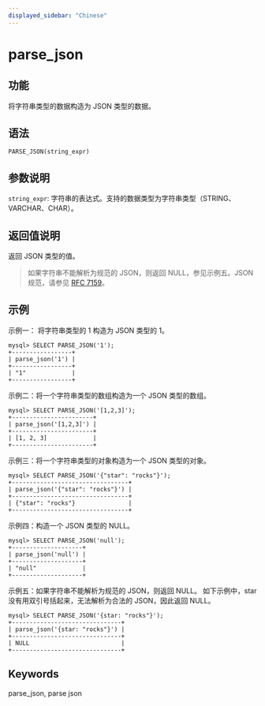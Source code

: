 ```yaml
---
displayed_sidebar: "Chinese"
---
```


# parse_json

## 功能

将字符串类型的数据构造为 JSON 类型的数据。

## 语法

```Plain Text
PARSE_JSON(string_expr)
```

## 参数说明

`string_expr`: 字符串的表达式。支持的数据类型为字符串类型（STRING、VARCHAR、CHAR）。

## 返回值说明

返回 JSON 类型的值。

> 如果字符串不能解析为规范的 JSON，则返回 NULL，参见示例五。JSON 规范，请参见 [RFC 7159](https://tools.ietf.org/html/rfc7159?spm=a2c63.p38356.0.0.14d26b9fcp7fcf#page-4)。

## 示例

示例一： 将字符串类型的 1 构造为 JSON 类型的 1。

```Plain Text
mysql> SELECT PARSE_JSON('1');
+-----------------+
| parse_json('1') |
+-----------------+
| "1"             |
+-----------------+
```

示例二：将一个字符串类型的数组构造为一个 JSON 类型的数组。

```Plain Text
mysql> SELECT PARSE_JSON('[1,2,3]');
+-----------------------+
| parse_json('[1,2,3]') |
+-----------------------+
| [1, 2, 3]             |
+-----------------------+ 
```

示例三：将一个字符串类型的对象构造为一个 JSON 类型的对象。

```Plain Text
mysql> SELECT PARSE_JSON('{"star": "rocks"}');
+---------------------------------+
| parse_json('{"star": "rocks"}') |
+---------------------------------+
| {"star": "rocks"}               |
+---------------------------------+
```

示例四：构造一个 JSON 类型的 NULL。

```Plain Text
mysql> SELECT PARSE_JSON('null');
+--------------------+
| parse_json('null') |
+--------------------+
| "null"             |
+--------------------+
```

示例五：如果字符串不能解析为规范的 JSON，则返回 NULL。 如下示例中，star 没有用双引号括起来，无法解析为合法的 JSON，因此返回 NULL。

```Plain Text
mysql> SELECT PARSE_JSON('{star: "rocks"}');
+-------------------------------+
| parse_json('{star: "rocks"}') |
+-------------------------------+
| NULL                          |
+-------------------------------+
```

## Keywords

parse_json, parse json
